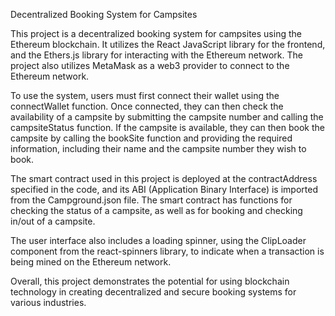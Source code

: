 Decentralized Booking System for Campsites

This project is a decentralized booking system for campsites using the Ethereum blockchain. It utilizes the React JavaScript library for the frontend, and the Ethers.js library for interacting with the Ethereum network. The project also utilizes MetaMask as a web3 provider to connect to the Ethereum network.

To use the system, users must first connect their wallet using the connectWallet function. Once connected, they can then check the availability of a campsite by submitting the campsite number and calling the campsiteStatus function. If the campsite is available, they can then book the campsite by calling the bookSite function and providing the required information, including their name and the campsite number they wish to book.

The smart contract used in this project is deployed at the contractAddress specified in the code, and its ABI (Application Binary Interface) is imported from the Campground.json file. The smart contract has functions for checking the status of a campsite, as well as for booking and checking in/out of a campsite.

The user interface also includes a loading spinner, using the ClipLoader component from the react-spinners library, to indicate when a transaction is being mined on the Ethereum network.

Overall, this project demonstrates the potential for using blockchain technology in creating decentralized and secure booking systems for various industries.

